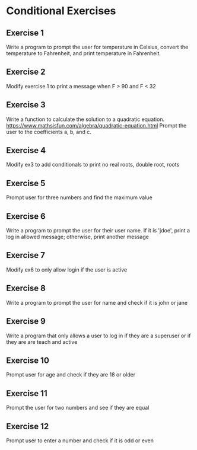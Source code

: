 # Conditional Exercises

## Exercise 1 
Write a program to prompt the user for temperature in Celsius, convert the temperature to Fahrenheit, and print temperature in Fahrenheit. 

## Exercise 2
Modify exercise 1 to print a message when F > 90 and F < 32

## Exercise 3 
Write a function to calculate the solution to a quadratic equation.
https://www.mathsisfun.com/algebra/quadratic-equation.html
Prompt the user to the coefficients a, b, and c. 

## Exercise 4 
Modify ex3 to add conditionals to print no real roots, double root, roots

## Exercise 5
Prompt user for three  numbers and find the maximum value

## Exercise 6 
Write a program to prompt the user for their user name. 
If it is 'jdoe', print a log in allowed message; otherwise, print another message

## Exercise 7 
Modify ex6 to only allow login if the user is active

## Exercise 8 
Write a program to prompt the user for name and check if it is john or jane

## Exercise 9
Write a program that only allows a user to log in if they are a superuser or if they are are teach and active

## Exercise 10
Prompt user for age and check if they are 18 or older

## Exercise 11
Prompt the user for two numbers and see if they are equal

## Exercise 12
Prompt user to enter a number and check if it is odd or even

